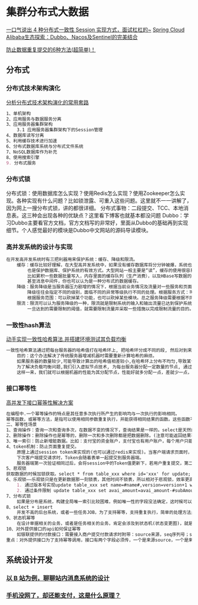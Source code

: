 # 集群分布式大数据
[一口气说出 4 种分布式一致性 Session 实现方式，面试杠杠的~](https://www.cnblogs.com/goodAndyxublog/p/13327412.html)
[Spring Cloud Alibaba生态探索：Dubbo、Nacos及Sentinel的完美结合](https://www.cnblogs.com/zhuhuix/p/13710177.html)

[防止数据重复提交的6种方法(超简单)！](https://www.cnblogs.com/vipstone/p/13328386.html)

## 分布式
### 分布式技术架构演化
[分析分布式技术架构演化的常用套路](https://www.cnblogs.com/zhuhuix/p/13625022.html)
```markdown
1、单机架构
2、应用服务与数据服务分离
3、应用服务器集群架构
    3.1 应用服务器集群架构下的Session管理
4、数据库读写分离
5、利用缓存技术进行加速
6、分布式数据库系统与分布式文件系统
7、NoSQL数据库作为补充
8、使用搜索引擎
9. 分布式服务
```
### 分布式锁
 分布式锁：使用数据库怎么实现？使用Redis怎么实现？使用Zookeeper怎么实现。各种实现有什么问题？比如锁泄露、可重入这些问题。这里就不一一讲解了，因为网上一搜分布式锁，讲的都很详细。
    分布式事物：二段提交、TCC、本地消息表。这三种会出现各种的优缺点？这里看下博客也就基本都没问题
    Dubbo：学习Dubbo主要看官方文档，官方文档写的非常好，里面从Dubbo的基础再到实现细节。个人感觉最好的模块是Dubbo中文网站的源码导读模块。
 
### 高并发系统的设计与实现
```markdown
在开发高并发系统时有三把利器用来保护系统：缓存、降级和限流。
    缓存：缓存比较好理解，在大型高并发系统中，如果没有缓存数据库将分分钟被爆，系统也会瞬间瘫痪。使用缓存不单单能够提升系统访问速度、提高并发访问量，
        也是保护数据库、保护系统的有效方式。大型网站一般主要是“读”，缓存的使用很容易被想到。在大型“写”系统中，缓存也常常扮演者非常重要的角色。
        比如累积一些数据批量写入，内存里面的缓存队列（生产消费），以及HBase写数据的机制等等也都是通过缓存提升系统的吞吐量或者实现系统的保护措施。
        甚至消息中间件，你也可以认为是一种分布式的数据缓存。
    降级：服务降级是当服务器压力剧增的情况下，根据当前业务情况及流量对一些服务和页面有策略的降级，以此释放服务器资源以保证核心任务的正常运行。
        降级往往会指定不同的级别，面临不同的异常等级执行不同的处理。根据服务方式：可以拒接服务，可以延迟服务，也有时候可以随机服务。
        根据服务范围：可以砍掉某个功能，也可以砍掉某些模块。总之服务降级需要根据不同的业务需求采用不同的降级策略。主要的目的就是服务虽然有损但是总比没有好。
    限流：限流可以认为服务降级的一种，限流就是限制系统的输入和输出流量已达到保护系统的目的。一般来说系统的吞吐量是可以被测算的，为了保证系统的稳定运行，
        一旦达到的需要限制的阈值，就需要限制流量并采取一些措施以完成限制流量的目的。比如：延迟处理，拒绝处理，或者部分拒绝处理等等。
``` 
### 一致性hash算法
[动手实现一致性哈希算法,并搭建环境测试其负载均衡](https://www.cnblogs.com/tanshaoshenghao/p/10816480.html)
```markdown
一致性哈希算法通过把每台服务器的哈希值打在哈希环上, 把哈希环分成不同的段, 然后对到来的请求计算哈希值从而得知该请求所归属的服务器。
    目的：这个办法解决了传统服务器增减机器时需要重新计算哈希的麻烦。
    如果服务器的数量较少,可能导致计算出的哈希值相差较小,在哈希环上分布不均匀,导致某台服务器过载。
    为了解决负载均衡问题,我们引入虚拟节点技术, 为每台服务器分配一定数量的节点, 通过节点的哈希值在哈希环上进行划分。
    这样一来，我们就可以根据机器的性能为其分配节点，性能好就多分配一点，差就少一点，从而达到负载均衡。
```
### 接口幂等性
[高并发下接口幂等性解决方案](https://www.cnblogs.com/linjiqin/p/9678022.html)
```markdown
在编程中.一个幂等操作的特点是其任意多次执行所产生的影响均与一次执行的影响相同。
幂等函数，或幂等方法，是指可以使用相同参数重复执行，并能获得相同结果的函数。这些函数不会影响系统状态，也不用担心重复执行会对系统造成改变。
二、幂等性场景
1、查询操作：查询一次和查询多次，在数据不变的情况下，查询结果是一样的。select是天然的幂等操作；
2、删除操作：删除操作也是幂等的，删除一次和多次删除都是把数据删除。(注意可能返回结果不一样，删除的数据不存在，返回0，删除的数据多条，返回结果多个) ；
3、唯一索引：防止新增脏数据。比如：支付宝的资金账户，支付宝也有用户账户，每个用户只能有一个资金账户，怎么防止给用户创建资金账户多个，那么给资金账户表中的用户ID加唯一索引，所以一个用户新增成功一个资金账户记录。要点：唯一索引或唯一组合索引来防止新增数据存在脏数据（当表存在唯一索引，并发时新增报错时，再查询一次就可以了，数据应该已经存在了，返回结果即可）；
4、token机制：防止页面重复提交。
    原理上通过session token来实现的(也可以通过redis来实现)。当客户端请求页面时，服务器会生成一个随机数Token，并且将Token放置到session当中，然后将Token发给客户端（一般通过构造hidden表单）。
    下次客户端提交请求时，Token会随着表单一起提交到服务器端。
    服务器端第一次验证相同过后，会将session中的Token值更新下，若用户重复提交，第二次的验证判断将失败，因为用户提交的表单中的Token没变，但服务器端session中Token已经改变了。
5、悲观锁
获取数据的时候加锁获取。select * from table_xxx where id='xxx' for update; 注意：id字段一定是主键或者唯一索引，不然是锁表，会死人的；悲观锁使用时一般伴随事务一起使用，数据锁定时间可能会很长，根据实际情况选用；
6、乐观锁——乐观锁只是在更新数据那一刻锁表，其他时间不锁表，所以相对于悲观锁，效率更高。乐观锁的实现方式多种多样可以通过version或者其他状态条件：
    1. 通过版本号实现update table_xxx set name=#name#,version=version+1 where version=#version#如下图(来自网上)；
    2. 通过条件限制 update table_xxx set avai_amount=avai_amount-#subAmount# where avai_amount-#subAmount# >= 0要求：quality-#subQuality# >= ，这个情景适合不用版本号，只更新是做数据安全校验，适合库存模型，扣份额和回滚份额，性能更高；
7、分布式锁
    如果是分布是系统，构建全局唯一索引比较困难，例如唯一性的字段没法确定，这时候可以引入分布式锁，通过第三方的系统(redis或zookeeper)，在业务系统插入数据或者更新数据，获取分布式锁，然后做操作，之后释放锁，这样其实是把多线程并发的锁的思路，引入多多个系统，也就是分布式系统中得解决思路。要点：某个长流程处理过程要求不能并发执行，可以在流程执行之前根据某个标志(用户ID+后缀等)获取分布式锁，其他流程执行时获取锁就会失败，也就是同一时间该流程只能有一个能执行成功，执行完成后，释放分布式锁(分布式锁要第三方系统提供)；
8、select + insert
    并发不高的后台系统，或者一些任务JOB，为了支持幂等，支持重复执行，简单的处理方法是，先查询下一些关键数据，判断是否已经执行过，在进行业务处理，就可以了。注意：核心高并发流程不要用这种方法；
9、状态机幂等
    在设计单据相关的业务，或者是任务相关的业务，肯定会涉及到状态机(状态变更图)，就是业务单据上面有个状态，状态在不同的情况下会发生变更，一般情况下存在有限状态机，这时候，如果状态机已经处于下一个状态，这时候来了一个上一个状态的变更，理论上是不能够变更的，这样的话，保证了有限状态机的幂等。注意：订单等单据类业务，存在很长的状态流转，一定要深刻理解状态机，对业务系统设计能力提高有很大帮助
10、对外提供接口的api如何保证幂等
    如银联提供的付款接口：需要接入商户提交付款请求时附带：source来源，seq序列号；source+seq在数据库里面做唯一索引，防止多次付款(并发时，只能处理一个请求) 。
重点：对外提供接口为了支持幂等调用，接口有两个字段必须传，一个是来源source，一个是来源方序列号seq，这个两个字段在提供方系统里面做联合唯一索引，这样当第三方调用时，先在本方系统里面查询一下，是否已经处理过，返回相应处理结果；没有处理过，进行相应处理，返回结果。注意，为了幂等友好，一定要先查询一下，是否处理过该笔业务，不查询直接插入业务系统，会报错，但实际已经处理了。
```
## 系统设计开发
### [以 B 站为例，聊聊站内消息系统的设计](https://mp.weixin.qq.com/s?__biz=MjM5OTMyNzQzMg==&mid=2257489580&idx=1&sn=0c1bd1486e6f8965e8d6fec07b60d659&chksm=a4470d0b9330841daae8fe3004a4d9f30bac24f56c4f88e37afc81970559a2c2057b6476b2aa&mpshare=1&scene=23&srcid=0831a5j32gLwDDOjALZfxXrk&sharer_sharetime=1598845261588&sharer_shareid=d812adcc01829f0f7f8fb06aea118511#rd)
### [手机没网了，却还能支付，这是什么原理？](https://www.cnblogs.com/goodAndyxublog/p/13605601.html)
